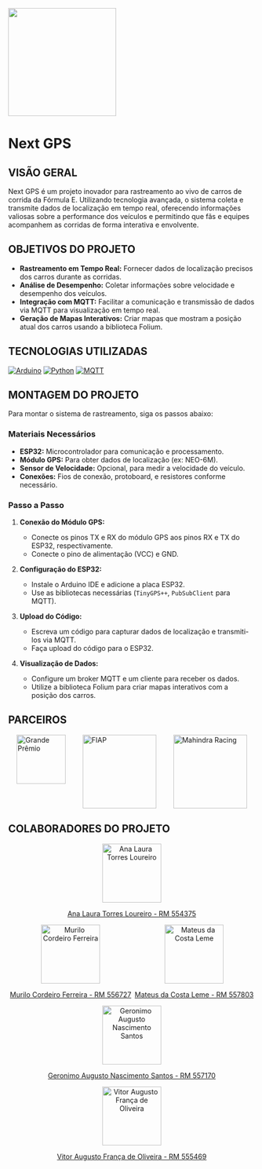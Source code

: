 <img src="https://github.com/mareasea/gs-web/assets/136378912/0b0af4a1-55d6-415a-ba3a-4194c90dc2a7" width="220px">

# Next GPS

## VISÃO GERAL
Next GPS é um projeto inovador para rastreamento ao vivo de carros de corrida da Fórmula E. Utilizando tecnologia avançada, o sistema coleta e transmite dados de localização em tempo real, oferecendo informações valiosas sobre a performance dos veículos e permitindo que fãs e equipes acompanhem as corridas de forma interativa e envolvente.

## OBJETIVOS DO PROJETO
- **Rastreamento em Tempo Real:** Fornecer dados de localização precisos dos carros durante as corridas.
- **Análise de Desempenho:** Coletar informações sobre velocidade e desempenho dos veículos.
- **Integração com MQTT:** Facilitar a comunicação e transmissão de dados via MQTT para visualização em tempo real.
- **Geração de Mapas Interativos:** Criar mapas que mostram a posição atual dos carros usando a biblioteca Folium.

## TECNOLOGIAS UTILIZADAS
<a href="https://www.arduino.cc/" target="_blank"><img src="https://img.shields.io/badge/Arduino-00979D?style=for-the-badge&logo=Arduino&logoColor=white&labelColor=black" alt="Arduino"></a>
<a href="https://www.python.org/" target="_blank"><img src="https://img.shields.io/badge/Python-3776AB?style=for-the-badge&logo=Python&logoColor=white&labelColor=black" alt="Python"></a>
<a href="https://www.eclipse.org/paho/clients/java/" target="_blank"><img src="https://img.shields.io/badge/MQTT-FFB030?style=for-the-badge&logo=MQTT&logoColor=white&labelColor=black" alt="MQTT"></a>

## MONTAGEM DO PROJETO
Para montar o sistema de rastreamento, siga os passos abaixo:

### Materiais Necessários
- **ESP32:** Microcontrolador para comunicação e processamento.
- **Módulo GPS:** Para obter dados de localização (ex: NEO-6M).
- **Sensor de Velocidade:** Opcional, para medir a velocidade do veículo.
- **Conexões:** Fios de conexão, protoboard, e resistores conforme necessário.

### Passo a Passo
1. **Conexão do Módulo GPS:**
   - Conecte os pinos TX e RX do módulo GPS aos pinos RX e TX do ESP32, respectivamente.
   - Conecte o pino de alimentação (VCC) e GND.

2. **Configuração do ESP32:**
   - Instale o Arduino IDE e adicione a placa ESP32.
   - Use as bibliotecas necessárias (`TinyGPS++`, `PubSubClient` para MQTT).

3. **Upload do Código:**
   - Escreva um código para capturar dados de localização e transmiti-los via MQTT.
   - Faça upload do código para o ESP32.

4. **Visualização de Dados:**
   - Configure um broker MQTT e um cliente para receber os dados.
   - Utilize a biblioteca Folium para criar mapas interativos com a posição dos carros.

## PARCEIROS
<div style="display: flex; justify-content: space-around; flex-wrap: wrap; margin-bottom: 20px;">
    <a href="https://www.grandepremio.com.br/" target="_blank">
        <img src="https://github.com/mareasea/gs-web/assets/136378912/87836721-5822-49e5-aaea-0414226b7c6c" width="100px" alt="Grande Prêmio">
    </a>
    <a href="https://www.fiap.com.br" target="_blank">
        <img src="https://github.com/mareasea/.github/assets/136378912/8eca5082-4fc2-417d-a5c6-2160af8069f3" width="150px" alt="FIAP">
    </a>
    <a href="https://www.mahindraracing.com/" target="_blank">
        <img src="https://github.com/mareasea/gs-web/assets/136378912/2a83e492-76ac-4717-8e2b-ff4eebaec570" width="150px" alt="Mahindra Racing">
    </a>
</div>

## COLABORADORES DO PROJETO
<div style="display: flex; justify-content: space-around; flex-wrap: wrap;">
    <a href="https://github.com/AnaTorresLoureiro" target="_blank" style="text-align: center;">
        <img src="https://avatars.githubusercontent.com/AnaTorresLoureiro" width=120 alt="Ana Laura Torres Loureiro">
        <p>Ana Laura Torres Loureiro - RM 554375</p>
    </a>
    <a href="https://github.com/MuriloCngp" target="_blank" style="text-align: center;">
        <img src="https://avatars.githubusercontent.com/MuriloCngp" width=120 alt="Murilo Cordeiro Ferreira">
        <p>Murilo Cordeiro Ferreira - RM 556727</p>
    </a>
    <a href="https://github.com/MateusLem" target="_blank" style="text-align: center;">
        <img src="https://avatars.githubusercontent.com/MateusLem" width=120 alt="Mateus da Costa Leme">
        <p>Mateus da Costa Leme - RM 557803</p>
    </a>
    <a href="https://github.com/Geronimo-augusto" target="_blank" style="text-align: center;">
        <img src="https://avatars.githubusercontent.com/Geronimo-augusto" width=120 alt="Geronimo Augusto Nascimento Santos">
        <p>Geronimo Augusto Nascimento Santos - RM 557170</p>
    </a>
    <a href="https://github.com/Vitorr-AF" target="_blank" style="text-align: center;">
        <img src="https://avatars.githubusercontent.com/Vitorr-AF" width=120 alt="Vitor Augusto França de Oliveira">
        <p>Vitor Augusto França de Oliveira - RM 555469</p>
    </a>
</div>
